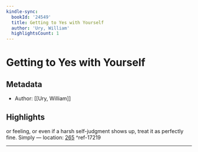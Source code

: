 ```yaml
---
kindle-sync:
  bookId: '24549'
  title: Getting to Yes with Yourself
  author: 'Ury, William'
  highlightsCount: 1
---
```

# Getting to Yes with Yourself
## Metadata
* Author: [[Ury, William]]

## Highlights
or feeling, or even if a harsh self-judgment shows up, treat it as perfectly fine. Simply — location: [265]() ^ref-17219

---
